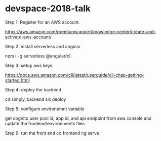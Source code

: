 # devspace-2018-talk

Step 1: Register for an AWS account.

https://aws.amazon.com/premiumsupport/knowledge-center/create-and-activate-aws-account/

Step 2: install serverless and angular

npm i -g serverless @angular/cli

Step 3: setup aws keys

https://docs.aws.amazon.com/cli/latest/userguide/cli-chap-getting-started.html

Step 4: deploy the backend

cd simply_backend
sls deploy

Step 5: configure environemnt variabls

get cognito user pool id, app id, and api endpoint from aws console and update the frontend/environments files.

Step 6: run the front end
cd frontend
ng serve
